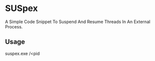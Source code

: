 # SUSpex
A Simple Code Snippet To Suspend And Resume Threads In An External Process.

## Usage
suspex.exe /<pid
